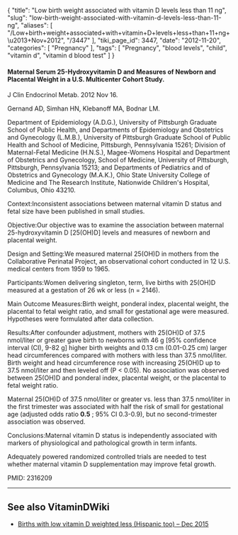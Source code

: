 {
    "title": "Low birth weight associated with vitamin D levels less than 11 ng",
    "slug": "low-birth-weight-associated-with-vitamin-d-levels-less-than-11-ng",
    "aliases": [
        "/Low+birth+weight+associated+with+vitamin+D+levels+less+than+11+ng+\u2013+Nov+2012",
        "/3447"
    ],
    "tiki_page_id": 3447,
    "date": "2012-11-20",
    "categories": [
        "Pregnancy"
    ],
    "tags": [
        "Pregnancy",
        "blood levels",
        "child",
        "vitamin d",
        "vitamin d blood test"
    ]
}


#### Maternal Serum 25-Hydroxyvitamin D and Measures of Newborn and Placental Weight in a U.S. Multicenter Cohort Study.

J Clin Endocrinol Metab. 2012 Nov 16. 

Gernand AD, Simhan HN, Klebanoff MA, Bodnar LM.

Department of Epidemiology (A.D.G.), University of Pittsburgh Graduate School of Public Health, and Departments of Epidemiology and Obstetrics and Gynecology (L.M.B.), University of Pittsburgh Graduate School of Public Health and School of Medicine, Pittsburgh, Pennsylvania 15261; Division of Maternal-Fetal Medicine (H.N.S.), Magee-Womens Hospital and Department of Obstetrics and Gynecology, School of Medicine, University of Pittsburgh, Pittsburgh, Pennsylvania 15213; and Departments of Pediatrics and of Obstetrics and Gynecology (M.A.K.), Ohio State University College of Medicine and The Research Institute, Nationwide Children's Hospital, Columbus, Ohio 43210.

Context:Inconsistent associations between maternal vitamin D status and fetal size have been published in small studies.

Objective:Our objective was to examine the association between maternal 25-hydroxyvitamin D <span>[25(OH)D]</span> levels and measures of newborn and placental weight.

Design and Setting:We measured maternal 25(OH)D in mothers from the Collaborative Perinatal Project, an observational cohort conducted in 12 U.S. medical centers from 1959 to 1965.

Participants:Women delivering singleton, term, live births with 25(OH)D measured at a gestation of 26 wk or less (n = 2146).

Main Outcome Measures:Birth weight, ponderal index, placental weight, the placental to fetal weight ratio, and small for gestational age were measured. Hypotheses were formulated after data collection.

Results:After confounder adjustment, mothers with 25(OH)D of 37.5 nmol/liter or greater gave birth to newborns with 46 g <span>[95% confidence interval (CI), 9-82 g]</span> higher birth weights and 0.13 cm (0.01-0.25 cm) larger head circumferences compared with mothers with less than 37.5 nmol/liter. Birth weight and head circumference rose with increasing 25(OH)D up to 37.5 nmol/liter and then leveled off (P < 0.05). No association was observed between 25(OH)D and ponderal index, placental weight, or the placental to fetal weight ratio. 

Maternal 25(OH)D of 37.5 nmol/liter or greater vs. less than 37.5 nmol/liter in the first trimester was associated with half the risk of small for gestational age (adjusted odds ratio  **0.5** ; 95% CI 0.3-0.9), but no second-trimester association was observed.

Conclusions:Maternal vitamin D status is independently associated with markers of physiological and pathological growth in term infants. 

Adequately powered randomized controlled trials are needed to test whether maternal vitamin D supplementation may improve fetal growth.

PMID: 2316209

---

## See also VitaminDWiki

* [Births with low vitamin D weighted less (Hispanic too) – Dec 2015](/posts/births-with-low-vitamin-d-weighted-less-hispanic-too)